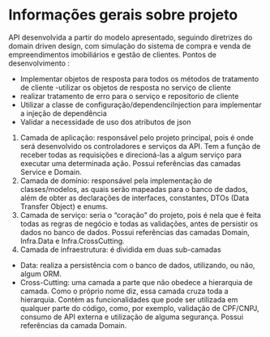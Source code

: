 # Informações gerais sobre projeto
API desenvolvida a partir do modelo apresentado, seguindo diretrizes do domain driven design, com simulação  do sistema de compra e venda de empreendimentos imobiliários  e gestão de clientes.
Pontos de desenvolvimento :
- Implementar objetos de resposta para todos os métodos de tratamento de cliente
-utilizar os objetos de resposta no serviço de cliente 
- realizar tratamento de erro para o serviço e repositorio de cliente 
- Utilizar a classe de configuração/dependenciInjection para implementar a injeção de dependência 
- Validar a necessidade de uso dos atributos de json

1. Camada de aplicação: responsável pelo projeto principal, pois é onde será desenvolvido os controladores e serviços da API. Tem a função de receber todas as requisições e direcioná-las a algum serviço para executar uma determinada ação.
Possui referências das camadas Service e Domain.
2. Camada de domínio: responsável pela implementação de classes/modelos, as quais serão mapeadas para o banco de dados, além de obter as declarações de interfaces, constantes, DTOs (Data Transfer Object) e enums.
3. Camada de serviço: seria o “coração” do projeto, pois é nela que é feita todas as regras de negócio e todas as validações, antes de persistir os dados no banco de dados.
Possui referências das camadas Domain, Infra.Data e Infra.CrossCutting.
4. Camada de infraestrutura: é dividida em duas sub-camadas
- Data: realiza a persistência com o banco de dados, utilizando, ou não, algum ORM.
- Cross-Cutting: uma camada a parte que não obedece a hierarquia de camada. Como o próprio nome diz, essa camada cruza toda a hierarquia. Contém as funcionalidades que pode ser utilizada em qualquer parte do código, como, por exemplo, validação de CPF/CNPJ, consumo de API externa e utilização de alguma segurança.
Possui referências da camada Domain.
